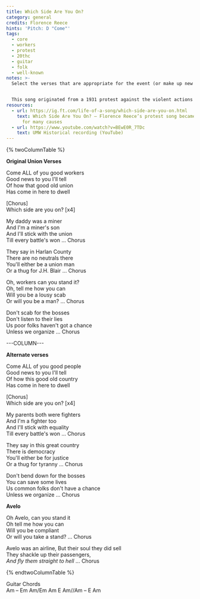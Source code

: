 ```yaml
---
title: Which Side Are You On?
category: general
credits: Florence Reece
hints: 'Pitch: D "Come"'
tags:
  - core
  - workers
  - protest
  - 20thc
  - guitar
  - folk
  - well-known
notes: >-
  Select the verses that are appropriate for the event (or make up new ones).


  This song originated from a 1931 protest against the violent actions of coal company thugs hired by mine owners to intimidate union organizers during the Harlan County War in Kentucky. Written by Florence Reece, the wife of union organizer Sam Reece, the song became a rallying cry for the labor movement and has since been adapted for various social justice causes, including the Civil Rights Movement. 
resources:
  - url: https://ig.ft.com/life-of-a-song/which-side-are-you-on.html
    text: Which Side Are You On? — Florence Reece’s protest song became an anthem
      for many causes
  - url: https://www.youtube.com/watch?v=BEwE0R_7TDc
    text: UMW Historical recording (YouTube)
---
```

{% twoColumnTable %}

**Original Union Verses**

Come ALL of you good workers\
Good news to you I'll tell\
Of how that good old union\
Has come in here to dwell  

\[Chorus]\
Which side are you on? \[x4]

My daddy was a miner\
And I'm a miner's son\
And I'll stick with the union\
Till every battle's won   …     Chorus

They say in Harlan County\
There are no neutrals there\
You'll either be a union man\
Or a thug for J.H. Blair    …  Chorus

Oh, workers can you stand it?\
Oh, tell me how you can\
Will you be a lousy scab\
Or will you be a man? … Chorus  

Don't scab for the bosses\
Don't listen to their lies\
Us poor folks haven't got a chance\
Unless we organize … Chorus

\---COLUMN---

**Alternate verses**

Come ALL of you good people\
Good news to you I'll tell\
Of how this good old country\
Has come in here to dwell

\[Chorus]\
Which side are you on? \[x4]

My parents both were fighters\
And I'm a fighter too\
And I'll stick with equality\
Till every battle's won ... Chorus

They say in this great country\
There is democracy\
You'll either be for justice\
Or a thug for tyranny ... Chorus

Don't bend down for the bosses\
You can save some lives\
Us common folks don't have a chance\
Unless we organize ... Chorus

**Avelo**

Oh Avelo, can you stand it\
Oh tell me how you can\
Will you be compliant\
Or will you take a stand? ... Chorus

Avelo was an airline, 
But their soul they did sell\
They shackle up their passengers,\
*And fly them straight to hell*  … Chorus

{% endtwoColumnTable %}

Guitar Chords\
Am – Em Am/Em Am E Am//Am – E Am
